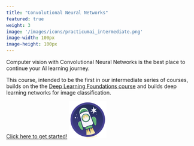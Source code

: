 ```yaml
---
title: "Convolutional Neural Networks"
featured: true
weight: 3
image: '/images/icons/practicumai_intermediate.png'
image-width: 100px
image-height: 100px
---
```


Computer vision with Convolutional Neural Networks is the best place to continue your AI learning journey.

This course, intended to be the first in our intermediate series of courses, builds on the the [Deep Learning Foundations course](/courses/deep_learning) and builds deep learning networks for image classification. 

[Click here to get started!](/cnn/) <a href='/cnn/'><img src='/images/icons/practicumai_intermediate.png' alt='Practicum AI CNN course icon' width='100'></a>
